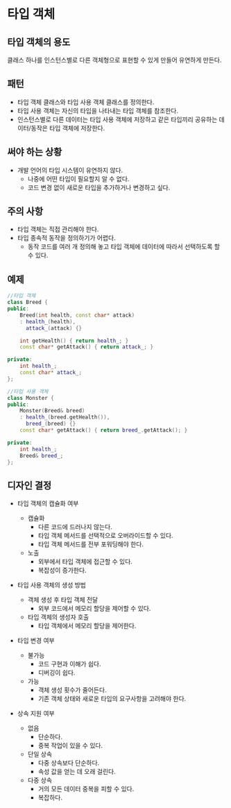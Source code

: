 # 타입 객체
## 타입 객체의 용도
클래스 하나를 인스턴스별로 다른 객체형으로 표현할 수 있게 만들어 유연하게 만든다.

## 패턴
* 타입 객체 클래스와 타입 사용 객체 클래스를 정의한다.
* 타입 사용 객체는 자신의 타입을 나타내는 타입 객체를 참조한다.
* 인스턴스별로 다른 데이터는 타입 사용 객체에 저장하고 같은 타입끼리 공유하는 데이터/동작은 타입 객체에 저장한다.

## 써야 하는 상황
* 개발 언어의 타입 시스템이 유연하지 않다.
    * 나중에 어떤 타입이 필요할지 알 수 없다.
    * 코드 변경 없이 새로운 타입을 추가하거나 변경하고 싶다.

## 주의 사항
* 타입 객체는 직접 관리해야 한다.
* 타입 종속적 동작을 정의하기가 어렵다.
    * 동작 코드를 여러 개 정의해 놓고 타입 객체에 데이터에 따라서 선택하도록 할 수 있다.

## 예제
~~~cpp
//타입 객체
class Breed {
public:
    Breed(int health, const char* attack)
    : health_(health),
      attack_(attack) {}

    int getHealth() { return health_; }
    const char* getAttack() { return attack_; }

private:
    int health_;
    const char* attack_;
};

//타입 사용 객체
class Monster {
public:
    Monster(Breed& breed)
    : health_(breed.getHealth()),
      breed_(breed) {}
    const char* getAttack() { return breed_.getAttack(); }

private:
    int health_;
    Breed& breed_;
};
~~~

## 디자인 결정
* 타입 객체의 캡슐화 여부
    * 캡슐화
        * 다른 코드에 드러나지 않는다.
        * 타입 객체 메서드를 선택적으로 오버라이드할 수 있다.
        * 타입 객체 메서드를 전부 포워딩해야 한다.
    * 노출
        * 외부에서 타입 객체에 접근할 수 있다.
        * 복잡성이 증가한다.

* 타입 사용 객체의 생성 방법
    * 객체 생성 후 타입 객체 전달
        * 외부 코드에서 메모리 할당을 제어할 수 있다.
    * 타입 객체의 생성자 호출
        * 타입 객체에서 메모리 할당을 제어한다.

* 타입 변경 여부
    * 불가능
        * 코드 구현과 이해가 쉽다.
        * 디버깅이 쉽다.
    * 가능
        * 객체 생성 횟수가 줄어든다.
        * 기존 객체 상태와 새로운 타입의 요구사항을 고려해야 한다.

* 상속 지원 여부
    * 없음
        * 단순하다.
        * 중복 작업이 있을 수 있다.
    * 단일 상속
        * 다중 상속보다 단순하다.
        * 속성 값을 얻는 데 오래 걸린다.
    * 다중 상속
        * 거의 모든 데이터 중복을 피할 수 있다.
        * 복잡하다.